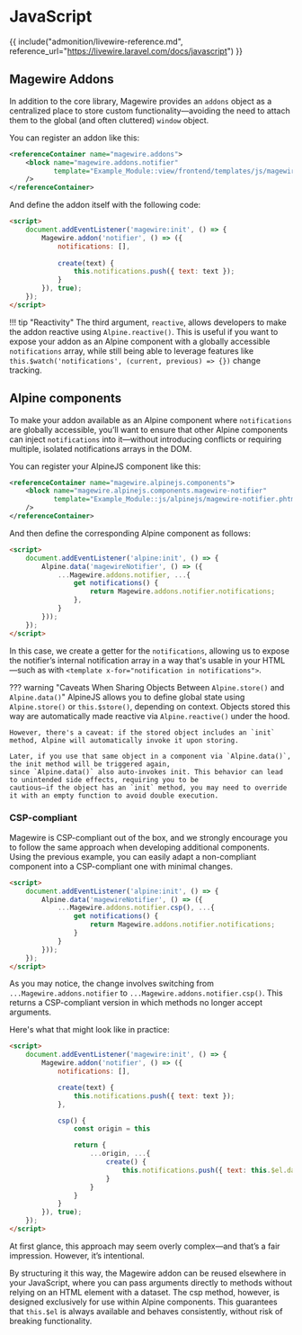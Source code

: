 # JavaScript

{{ include("admonition/livewire-reference.md", reference_url="https://livewire.laravel.com/docs/javascript") }}

## Magewire Addons

In addition to the core library, Magewire provides an `addons` object as a centralized place to store custom
functionality—avoiding the need to attach them to the global (and often cluttered) `window` object.

You can register an addon like this:

```xml title="view/frontend/layout/default.xml"
<referenceContainer name="magewire.addons">
    <block name="magewire.addons.notifier"
           template="Example_Module::view/frontend/templates/js/magewire/addons/notifier.phtml"
    />
</referenceContainer>
```

And define the addon itself with the following code:

```html
<script>
    document.addEventListener('magewire:init', () => {
        Magewire.addon('notifier', () => ({
            notifications: [],
            
            create(text) {
                this.notifications.push({ text: text });
            }
        }), true);
    });
</script>
```

!!! tip "Reactivity"
    The third argument, `reactive`, allows developers to make the addon reactive using `Alpine.reactive()`.
    This is useful if you want to expose your addon as an Alpine component with a globally accessible `notifications` array,
    while still being able to leverage features like `this.$watch('notifications', (current, previous) => {})` change tracking.

## Alpine components

To make your addon available as an Alpine component where `notifications` are globally accessible, you’ll want to ensure
that other Alpine components can inject `notifications` into it—without introducing conflicts or requiring multiple,
isolated notifications arrays in the DOM.

You can register your AlpineJS component like this:

```xml title="view/frontend/layout/default.xml"
<referenceContainer name="magewire.alpinejs.components">
    <block name="magewire.alpinejs.components.magewire-notifier"
           template="Example_Module::js/alpinejs/magewire-notifier.phtml"
    />
</referenceContainer>
```

And then define the corresponding Alpine component as follows:

```html
<script>
    document.addEventListener('alpine:init', () => {
        Alpine.data('magewireNotifier', () => ({
            ...Magewire.addons.notifier, ...{
                get notifications() {
                    return Magewire.addons.notifier.notifications;
                },
            }
        }));
    });
</script>
```

In this case, we create a getter for the `notifications`, allowing us to expose the notifier’s internal notification array
in a way that's usable in your HTML—such as with `<template x-for="notification in notifications">`.

??? warning "Caveats When Sharing Objects Between `Alpine.store()` and `Alpine.data()`"
    AlpineJS allows you to define global state using `Alpine.store()` or `this.$store()`, depending on context.
    Objects stored this way are automatically made reactive via `Alpine.reactive()` under the hood.

    However, there's a caveat: if the stored object includes an `init` method, Alpine will automatically invoke it upon storing.
    
    Later, if you use that same object in a component via `Alpine.data()`, the init method will be triggered again,
    since `Alpine.data()` also auto-invokes init. This behavior can lead to unintended side effects, requiring you to be
    cautious—if the object has an `init` method, you may need to override it with an empty function to avoid double execution.

### CSP-compliant

Magewire is CSP-compliant out of the box, and we strongly encourage you to follow the same approach when developing additional components.
Using the previous example, you can easily adapt a non-compliant component into a CSP-compliant one with minimal changes.

```html
<script>
    document.addEventListener('alpine:init', () => {
        Alpine.data('magewireNotifier', () => ({
            ...Magewire.addons.notifier.csp(), ...{
                get notifications() {
                    return Magewire.addons.notifier.notifications;
                }
            }
        }));
    });
</script>
```

As you may notice, the change involves switching from `...Magewire.addons.notifier` to `...Magewire.addons.notifier.csp()`.
This returns a CSP-compliant version in which methods no longer accept arguments.

Here's what that might look like in practice:

```html
<script>
    document.addEventListener('magewire:init', () => {
        Magewire.addon('notifier', () => ({
            notifications: [],

            create(text) {
                this.notifications.push({ text: text });
            },

            csp() {
                const origin = this

                return {
                    ...origin, ...{
                        create() {
                            this.notifications.push({ text: this.$el.dataset.text })
                        }
                    }
                }
            }
        }), true);
    });
</script>
```

At first glance, this approach may seem overly complex—and that’s a fair impression. However, it’s intentional.

By structuring it this way, the Magewire addon can be reused elsewhere in your JavaScript, where you can pass arguments
directly to methods without relying on an HTML element with a dataset. The csp method, however, is designed exclusively
for use within Alpine components. This guarantees that `this.$el` is always available and behaves consistently,
without risk of breaking functionality.
